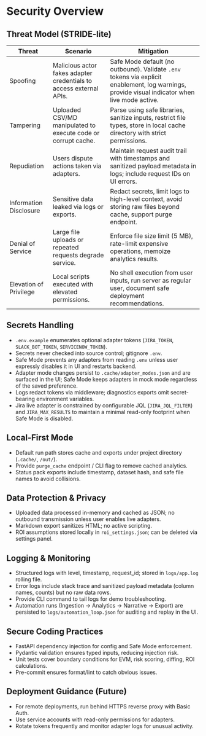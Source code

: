 # Security Overview

## Threat Model (STRIDE-lite)
| Threat | Scenario | Mitigation |
| ------ | -------- | ---------- |
| Spoofing | Malicious actor fakes adapter credentials to access external APIs. | Safe Mode default (no outbound). Validate `.env` tokens via explicit enablement, log warnings, provide visual indicator when live mode active. |
| Tampering | Uploaded CSV/MD manipulated to execute code or corrupt cache. | Parse using safe libraries, sanitize inputs, restrict file types, store in local cache directory with strict permissions. |
| Repudiation | Users dispute actions taken via adapters. | Maintain request audit trail with timestamps and sanitized payload metadata in logs; include request IDs on UI errors. |
| Information Disclosure | Sensitive data leaked via logs or exports. | Redact secrets, limit logs to high-level context, avoid storing raw files beyond cache, support purge endpoint. |
| Denial of Service | Large file uploads or repeated requests degrade service. | Enforce file size limit (5 MB), rate-limit expensive operations, memoize analytics results. |
| Elevation of Privilege | Local scripts executed with elevated permissions. | No shell execution from user inputs, run server as regular user, document safe deployment recommendations.

## Secrets Handling
- `.env.example` enumerates optional adapter tokens (`JIRA_TOKEN`, `SLACK_BOT_TOKEN`, `SERVICENOW_TOKEN`).
- Secrets never checked into source control; gitignore `.env`.
- Safe Mode prevents any adapters from reading `.env` unless user expressly disables it in UI and restarts backend.
- Adapter mode changes persist to `.cache/adapter_modes.json` and are surfaced in the UI; Safe Mode keeps adapters in mock mode regardless of the saved preference.
- Logs redact tokens via middleware; diagnostics exports omit secret-bearing environment variables.
- Jira live adapter is constrained by configurable JQL (`JIRA_JQL_FILTER`) and `JIRA_MAX_RESULTS` to maintain a minimal read-only footprint when Safe Mode is disabled.

## Local-First Mode
- Default run path stores cache and exports under project directory (`.cache/`, `/out/`).
- Provide `purge_cache` endpoint / CLI flag to remove cached analytics.
- Status pack exports include timestamp, dataset hash, and safe file names to avoid collisions.

## Data Protection & Privacy
- Uploaded data processed in-memory and cached as JSON; no outbound transmission unless user enables live adapters.
- Markdown export sanitizes HTML; no active scripting.
- ROI assumptions stored locally in `roi_settings.json`; can be deleted via settings panel.

## Logging & Monitoring
- Structured logs with level, timestamp, request_id; stored in `logs/app.log` rolling file.
- Error logs include stack trace and sanitized payload metadata (column names, counts) but no raw data rows.
- Provide CLI command to tail logs for demo troubleshooting.
- Automation runs (Ingestion → Analytics → Narrative → Export) are persisted to `logs/automation_loop.json` for auditing and replay in the UI.

## Secure Coding Practices
- FastAPI dependency injection for config and Safe Mode enforcement.
- Pydantic validation ensures typed inputs, reducing injection risk.
- Unit tests cover boundary conditions for EVM, risk scoring, diffing, ROI calculations.
- Pre-commit ensures format/lint to catch obvious issues.

## Deployment Guidance (Future)
- For remote deployments, run behind HTTPS reverse proxy with Basic Auth.
- Use service accounts with read-only permissions for adapters.
- Rotate tokens frequently and monitor adapter logs for unusual activity.
